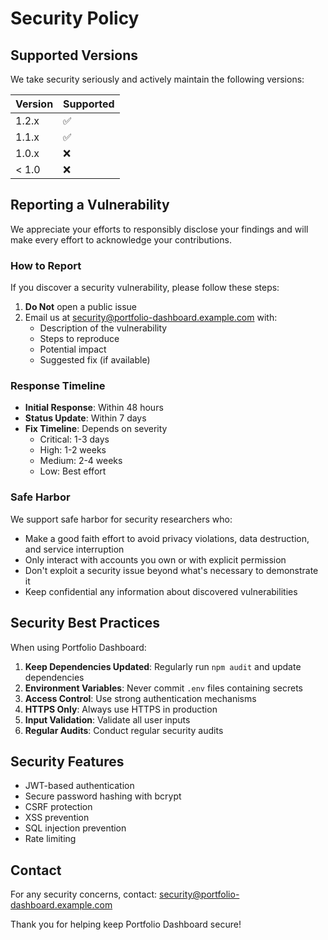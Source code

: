 # Security Policy

## Supported Versions

We take security seriously and actively maintain the following versions:

| Version | Supported          |
| ------- | ------------------ |
| 1.2.x   | :white_check_mark: |
| 1.1.x   | :white_check_mark: |
| 1.0.x   | :x:                |
| < 1.0   | :x:                |

## Reporting a Vulnerability

We appreciate your efforts to responsibly disclose your findings and will make every effort to acknowledge your contributions.

### How to Report

If you discover a security vulnerability, please follow these steps:

1. **Do Not** open a public issue
2. Email us at security@portfolio-dashboard.example.com with:
   - Description of the vulnerability
   - Steps to reproduce
   - Potential impact
   - Suggested fix (if available)

### Response Timeline

- **Initial Response**: Within 48 hours
- **Status Update**: Within 7 days
- **Fix Timeline**: Depends on severity
  - Critical: 1-3 days
  - High: 1-2 weeks
  - Medium: 2-4 weeks
  - Low: Best effort

### Safe Harbor

We support safe harbor for security researchers who:

- Make a good faith effort to avoid privacy violations, data destruction, and service interruption
- Only interact with accounts you own or with explicit permission
- Don't exploit a security issue beyond what's necessary to demonstrate it
- Keep confidential any information about discovered vulnerabilities

## Security Best Practices

When using Portfolio Dashboard:

1. **Keep Dependencies Updated**: Regularly run `npm audit` and update dependencies
2. **Environment Variables**: Never commit `.env` files containing secrets
3. **Access Control**: Use strong authentication mechanisms
4. **HTTPS Only**: Always use HTTPS in production
5. **Input Validation**: Validate all user inputs
6. **Regular Audits**: Conduct regular security audits

## Security Features

- JWT-based authentication
- Secure password hashing with bcrypt
- CSRF protection
- XSS prevention
- SQL injection prevention
- Rate limiting

## Contact

For any security concerns, contact: security@portfolio-dashboard.example.com

Thank you for helping keep Portfolio Dashboard secure!
